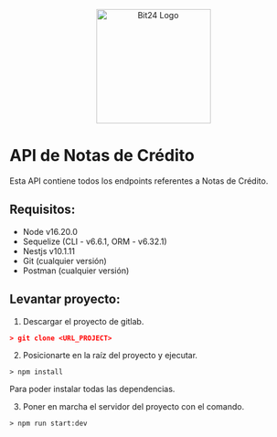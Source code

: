 <p style="text-align: center">
  <a href="https://bit24.pe/" target="blank">
    <img
      src="https://bit24.pe/_next/image?url=%2F_next%2Fstatic%2Fmedia%2Flogo.36dbb0f3.png&w=3840&q=75"
      width="200"
      alt="Bit24 Logo"
    />
  </a>
</p>

# API de Notas de Crédito

Esta API contiene todos los endpoints referentes a Notas de Crédito.

## Requisitos:

- Node v16.20.0 
- Sequelize (CLI - v6.6.1, ORM - v6.32.1) 
- Nestjs v10.1.11 
- Git (cualquier versión) 
- Postman (cualquier versión) 

## Levantar proyecto:

1. Descargar el proyecto de gitlab.

```json
> git clone <URL_PROJECT>
```

2. Posicionarte en la raíz del proyecto y ejecutar. 

```node
> npm install
```
Para poder instalar todas las dependencias.

3. Poner en marcha el servidor del proyecto con el comando. 

```node
> npm run start:dev
```